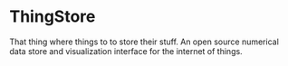 # ThingStore
That thing where things to to store their stuff. An open source numerical data store and visualization interface for the internet of things.
